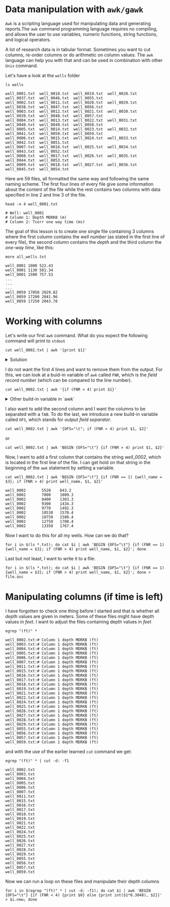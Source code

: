 # Data manipulation with `awk/gawk`

`Awk` is a scripting language used for manipulating data and generating reports.The `awk` command programming language requires no compiling, and allows the user to use variables, numeric functions, string functions, and logical operators.

A lot of research data is in tabular format. Sometimes you want to cut columns, re-order columns or do arithmetic on column values. The `awk` language can help you with that and can be used in combination with other `Unix` command.

Let's have a look at the `wells` folder

```
ls wells

well_0001.txt  well_0010.txt  well_0019.txt  well_0028.txt  well_0037.txt  well_0046.txt  well_0055.txt
well_0002.txt  well_0011.txt  well_0020.txt  well_0029.txt  well_0038.txt  well_0047.txt  well_0056.txt
well_0003.txt  well_0012.txt  well_0021.txt  well_0030.txt  well_0039.txt  well_0048.txt  well_0057.txt
well_0004.txt  well_0013.txt  well_0022.txt  well_0031.txt  well_0040.txt  well_0049.txt  well_0058.txt
well_0005.txt  well_0014.txt  well_0023.txt  well_0032.txt  well_0041.txt  well_0050.txt  well_0059.txt
well_0006.txt  well_0015.txt  well_0024.txt  well_0033.txt  well_0042.txt  well_0051.txt
well_0007.txt  well_0016.txt  well_0025.txt  well_0034.txt  well_0043.txt  well_0052.txt
well_0008.txt  well_0017.txt  well_0026.txt  well_0035.txt  well_0044.txt  well_0053.txt
well_0009.txt  well_0018.txt  well_0027.txt  well_0036.txt  well_0045.txt  well_0054.txt
```

Here are 59 files, all formatted the same way and following the same naming scheme. The first four lines of every file give some information about the content of the file while the rest contains two columns with data specified in line 2 and line 3 of the file.

```
head -n 4 well_0001.txt

# Well: well_0001
# Column 1: Depth MDRKB (m)
# Column 2: Tcorr one way time (ms)

```

The goal of this lesson is to create one single file containing 3 columns where the first column contains the *well number* (as stated in the first line of every file), the second column contains the *depth* and the third column the *one-way time*, like this:

```
more all_wells.txt

well_0001 1000 522.43
well_0001 1130 581.34
well_0001 1500 757.53
...
...
...
well_0059 17050 2029.82
well_0059 17200 2041.96
well_0059 17250 2043.78
```

# Working with columns

Let's write our first `awk` command. What do you expect the following command will print to `stdout`

```
cat well_0002.txt | awk '{print $1}'
```

<details><summary>Solution</summary>

```
#
#
#

5520
7000
8400
9300
9770
10530
10750
12750
13350
```

It prints the first columns of all the records.
</details>
<p></p>

I do not want the first 4 lines and want to remove them from the output. For this, we can look at a buid-in variable of `awk` called `FNR`, which is the *field record number* (which can be compared to the line number).

```
cat well_0002.txt | awk '{if (FNR > 4) print $1}'
```

<details><summary>Other build-in variable in `awk`</summary>
[<a href="https://www.thegeekstuff.com/2010/01/8-powerful-awk-built-in-variables-fs-ofs-rs-ors-nr-nf-filename-fnr/">8 Powerful Awk Built-in Variables – FS, OFS, RS, ORS, NR, NF, FILENAME, FNR</a>
</details>
<p></p>

I also want to add the second column and I want the columns to be separated with a `TAB`. To do the last, we introduce a new build-in variable called `OFS`, which stands for *output field separator*.

```
cat well_0002.txt | awk '{OFS="\t"; if (FNR > 4) print $1, $2}'
```
or
```
cat well_0002.txt | awk 'BEGIN {OFS="\t"} {if (FNR > 4) print $1, $2}'
```

Now, I want to add a first column that contains the string *well_0002*, which is located in the first line of the file. I can get hold on that string in the beginning of the `awk` statement by setting a variable.

```
cat well_0002.txt | awk 'BEGIN {OFS="\t"} {if (FNR == 1) {well_name = $3}; if (FNR > 4) print well_name, $1, $2}'

well_0002       5520    843.2
well_0002       7000    1089.3
well_0002       8400    1303.3
well_0002       9300    1434.3
well_0002       9770    1492.3
well_0002       10530   1570.4
well_0002       10750   1580.4
well_0002       12750   1700.4
well_0002       13350   1767.4
```

Now I want to do this for all my wells. How can we do that?

```
for i in $(ls *.txt); do cat $i | awk 'BEGIN {OFS="\t"} {if (FNR == 1) {well_name = $3}; if (FNR > 4) print well_name, $1, $2}'; done
```

Last but not least, I want to write it to a file:

```
for i in $(ls *.txt); do cat $i | awk 'BEGIN {OFS="\t"} {if (FNR == 1) {well_name = $3}; if (FNR > 4) print well_name, $1, $2}'; done > file.asc
```

# Manipulating columns (if time is left)

I have forgotten to check one thing before I started and that is whether all *depth* values are given in meters. Some of these files might have depth values in *feet*. I want to adjust the files containing depth values in *feet*

```
egrep "(ft)" *

well_0002.txt:# Column 1 depth MDRKB (ft)
well_0003.txt:# Column 1 depth MDRKB (ft)
well_0004.txt:# Column 1 depth MDRKB (ft)
well_0005.txt:# Column 1 depth MDRKB (ft)
well_0006.txt:# Column 1 depth MDRKB (ft)
well_0007.txt:# Column 1 depth MDRKB (ft)
well_0011.txt:# Column 1 depth MDRKB (ft)
well_0015.txt:# Column 1 depth MDRKB (ft)
well_0016.txt:# Column 1 depth MDRKB (ft)
well_0017.txt:# Column 1 depth MDRKB (ft)
well_0018.txt:# Column 1 depth MDRKB (ft)
well_0019.txt:# Column 1 depth MDRKB (ft)
well_0021.txt:# Column 1 depth MDRKB (ft)
well_0022.txt:# Column 1 depth MDRKB (ft)
well_0024.txt:# Column 1 depth MDRKB (ft)
well_0025.txt:# Column 1 depth MDRKB (ft)
well_0026.txt:# Column 1 depth MDRKB (ft)
well_0027.txt:# Column 1 depth MDRKB (ft)
well_0028.txt:# Column 1 depth MDRKB (ft)
well_0029.txt:# Column 1 depth MDRKB (ft)
well_0055.txt:# Column 1 depth MDRKB (ft)
well_0056.txt:# Column 1 depth MDRKB (ft)
well_0057.txt:# Column 1 depth MDRKB (ft)
well_0059.txt:# Column 1 depth MDRKB (ft)
```

and with the use of the earlier learned `cut` command we get:

```
egrep "(ft)" * | cut -d: -f1

well_0002.txt
well_0003.txt
well_0004.txt
well_0005.txt
well_0006.txt
well_0007.txt
well_0011.txt
well_0015.txt
well_0016.txt
well_0017.txt
well_0018.txt
well_0019.txt
well_0021.txt
well_0022.txt
well_0024.txt
well_0025.txt
well_0026.txt
well_0027.txt
well_0028.txt
well_0029.txt
well_0055.txt
well_0056.txt
well_0057.txt
well_0059.txt
```

Now we can run a loop on these files and manipulate their depth columns

```
for i in $(egrep "(ft)" * | cut -d: -f1); do cat $i | awk 'BEGIN {OFS="\t"} {if (FNR < 4) {print $0} else {print int($1*0.3048), $2}}' > $i.new; done
```
